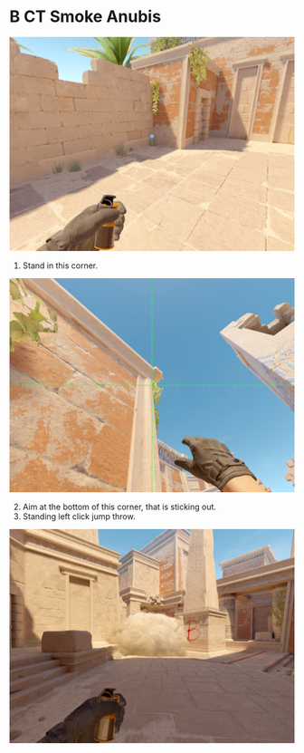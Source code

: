 # B CT Smoke Anubis

![Spot](./pos.jpg)

1. Stand in this corner.

![Aim](./aim.jpg)

2. Aim at the bottom of this corner, that is sticking out.
3. Standing left click jump throw.

![Result](./result.jpg)